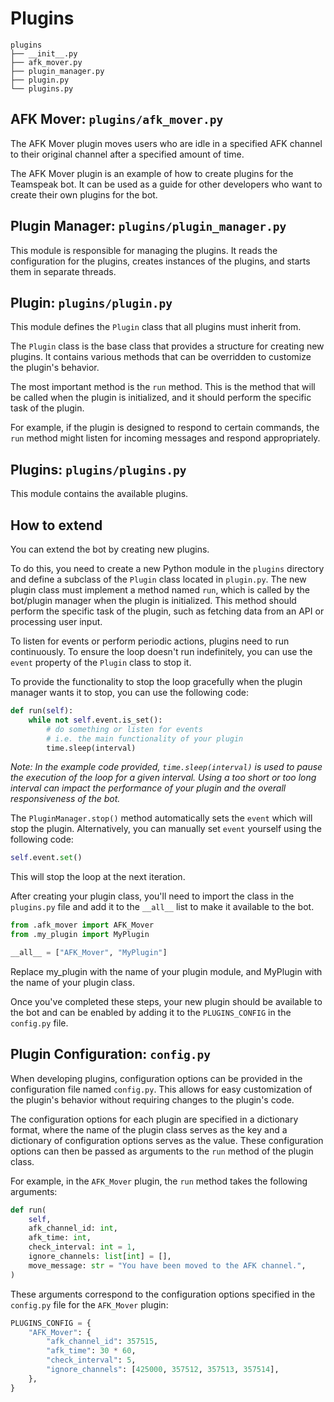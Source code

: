 # Plugins

```text
plugins
├── __init__.py
├── afk_mover.py
├── plugin_manager.py
├── plugin.py
└── plugins.py
```

## AFK Mover: `plugins/afk_mover.py`

The AFK Mover plugin moves users who are idle in a specified AFK channel to their original channel
after a specified amount of time.

The AFK Mover plugin is an example of how to create plugins for the Teamspeak bot.
It can be used as a guide for other developers who want to create their own plugins for the bot.

## Plugin Manager: `plugins/plugin_manager.py`

This module is responsible for managing the plugins.
It reads the configuration for the plugins, creates instances of the plugins, and starts them in separate threads.

## Plugin: `plugins/plugin.py`

This module defines the `Plugin` class that all plugins must inherit from.

The `Plugin` class is the base class that provides a structure for creating new plugins.
It contains various methods that can be overridden to customize the plugin's behavior.

The most important method is the `run` method.
This is the method that will be called when the plugin is initialized,
and it should perform the specific task of the plugin.

For example, if the plugin is designed to respond to certain commands,
the `run` method might listen for incoming messages and respond appropriately.

## Plugins: `plugins/plugins.py`

This module contains the available plugins.

## How to extend

You can extend the bot by creating new plugins.

To do this, you need to create a new Python module in the `plugins` directory and define a subclass of
the `Plugin` class located in `plugin.py`. The new plugin class must implement a method named `run`, which is called
by the bot/plugin manager when the plugin is initialized. This method should perform the specific task
of the plugin, such as fetching data from an API or processing user input.

To listen for events or perform periodic actions, plugins need to run continuously.
To ensure the loop doesn't run indefinitely, you can use the `event` property of the `Plugin` class to stop it.

To provide the functionality to stop the loop gracefully when the plugin manager wants it to stop,
you can use the following code:

```python
def run(self):
    while not self.event.is_set():
        # do something or listen for events
        # i.e. the main functionality of your plugin
        time.sleep(interval)
```

_Note: In the example code provided, `time.sleep(interval)` is used to pause the execution of the loop
for a given interval. Using a too short or too long interval can impact the performance of your plugin
and the overall responsiveness of the bot._

The `PluginManager.stop()` method automatically sets the `event` which will stop the plugin.
Alternatively, you can manually set `event` yourself using the following code:

```python
self.event.set()
```

This will stop the loop at the next iteration.

After creating your plugin class, you'll need to import the class in the `plugins.py` file and
add it to the `__all__` list to make it available to the bot.

```python
from .afk_mover import AFK_Mover
from .my_plugin import MyPlugin

__all__ = ["AFK_Mover", "MyPlugin"]
```

Replace my_plugin with the name of your plugin module, and MyPlugin with the name of your plugin class.

Once you've completed these steps, your new plugin should be available to the bot and
can be enabled by adding it to the `PLUGINS_CONFIG` in the `config.py` file.

## Plugin Configuration: `config.py`

When developing plugins, configuration options can be provided in the configuration file named `config.py`.
This allows for easy customization of the plugin's behavior without requiring changes to the plugin's code.

The configuration options for each plugin are specified in a dictionary format,
where the name of the plugin class serves as the key and a dictionary of configuration options serves as the value.
These configuration options can then be passed as arguments to the `run` method of the plugin class.

For example, in the `AFK_Mover` plugin, the `run` method takes the following arguments:

```python
def run(
    self,
    afk_channel_id: int,
    afk_time: int,
    check_interval: int = 1,
    ignore_channels: list[int] = [],
    move_message: str = "You have been moved to the AFK channel.",
)
```

These arguments correspond to the configuration options specified in the `config.py` file for the `AFK_Mover` plugin:

```python
PLUGINS_CONFIG = {
    "AFK_Mover": {
        "afk_channel_id": 357515,
        "afk_time": 30 * 60,
        "check_interval": 5,
        "ignore_channels": [425000, 357512, 357513, 357514],
    },
}
```
